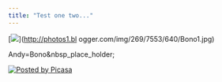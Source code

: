 ```yaml
---
title: "Test one two..."
---
```

[![](http://photos1.blogger.com/img/269/7553/320/Bono1.jpg)](http://photos1.bl
ogger.com/img/269/7553/640/Bono1.jpg)

Andy=Bono&nbsp_place_holder;

  
[![Posted by
Picasa](http://photos1.blogger.com/pbp.gif)](http://picasa.google.com/)


